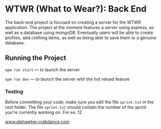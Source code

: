 # WTWR (What to Wear?): Back End
The back-end project is focused on creating a server for the WTWR application. The project at the moment features a server using express, as well as a database using mongoDB. Eventually users will be able to create profiles, add clothing items, as well as being able to save them to a genuine database.
## Running the Project
`npm run start` — to launch the server 

`npm run dev` — to launch the server with the hot reload feature

### Testing
Before committing your code, make sure you edit the file `sprint.txt` in the root folder. The file `sprint.txt` should contain the number of the sprint you're currently working on. For ex. 12

www.alphawtwr.crabdance.com
